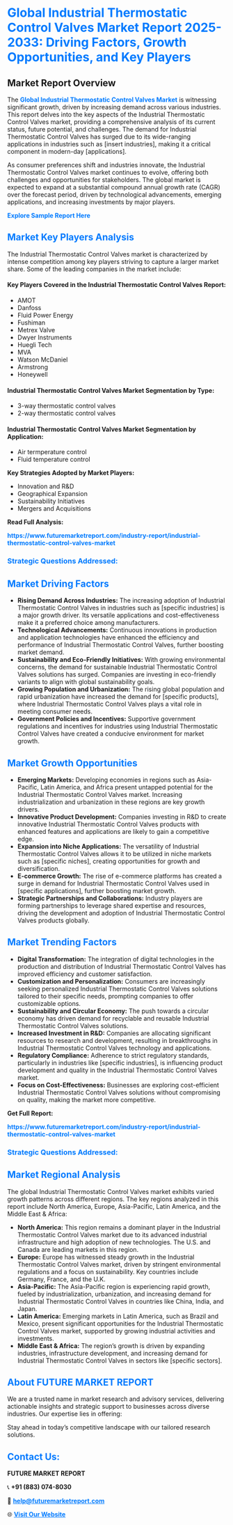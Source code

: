 <h1 style="color: #007BFF;">Global Industrial Thermostatic Control Valves Market Report 2025-2033: Driving Factors, Growth Opportunities, and Key Players</h1>

<section id="overview">
<h2>Market Report Overview</h2>
<p>The <a href="https://www.futuremarketreport.com/industry-report/industrial-thermostatic-control-valves-market" style="color: #007BFF; text-decoration: none;"><strong>Global Industrial Thermostatic Control Valves Market</strong></a> is witnessing significant growth, driven by increasing demand across various industries. This report delves into the key aspects of the Industrial Thermostatic Control Valves market, providing a comprehensive analysis of its current status, future potential, and challenges. The demand for Industrial Thermostatic Control Valves has surged due to its wide-ranging applications in industries such as [insert industries], making it a critical component in modern-day [applications].</p>
<p>As consumer preferences shift and industries innovate, the Industrial Thermostatic Control Valves market continues to evolve, offering both challenges and opportunities for stakeholders. The global market is expected to expand at a substantial compound annual growth rate (CAGR) over the forecast period, driven by technological advancements, emerging applications, and increasing investments by major players.</p>
</section>

<section id="overview">
<p><a href="https://www.futuremarketreport.com/request-sample/reportId=63309" style="color: #007BFF; text-decoration: none;"><strong>Explore Sample Report Here</strong></a></p>
</section>

<section id="key-players">
<h2 style="color: #007BFF;">Market Key Players Analysis</h2>
<p>The Industrial Thermostatic Control Valves market is characterized by intense competition among key players striving to capture a larger market share. Some of the leading companies in the market include:</p>
<h4>Key Players Covered in the Industrial Thermostatic Control Valves Report:</h4>
<ul><li>AMOT</li><li>Danfoss</li><li>Fluid Power Energy</li><li>Fushiman</li><li>Metrex Valve</li><li>Dwyer Instruments</li><li>Huegli Tech</li><li>MVA</li><li>Watson McDaniel</li><li>Armstrong</li><li>Honeywell</li></ul>
<h4>Industrial Thermostatic Control Valves Market Segmentation by Type:</h4>
<ul><li>3-way thermostatic control valves</li><li>2-way thermostatic control valves</li></ul>

<h4>Industrial Thermostatic Control Valves Market Segmentation by Application:</h4>
<ul><li>Air termperature control</li><li>Fluid temperature control</li></ul>
<p><strong>Key Strategies Adopted by Market Players:</strong></p>
<ul>
<li>Innovation and R&D</li>
<li>Geographical Expansion</li>
<li>Sustainability Initiatives</li>
<li>Mergers and Acquisitions</li>
</ul>
</section>

<section>
<p><strong>Read Full Analysis: </strong></p><a href="https://www.futuremarketreport.com/industry-report/industrial-thermostatic-control-valves-market" style="color: #007BFF; text-decoration: none;"><strong>https://www.futuremarketreport.com/industry-report/industrial-thermostatic-control-valves-market</strong></a>
<h3 style="color: #007BFF;">Strategic Questions Addressed:</h3>
</section>

<section id="driving-factors">
<h2 style="color: #007BFF;">Market Driving Factors</h2>
<ul>
<li><strong>Rising Demand Across Industries:</strong> The increasing adoption of Industrial Thermostatic Control Valves in industries such as [specific industries] is a major growth driver. Its versatile applications and cost-effectiveness make it a preferred choice among manufacturers.</li>
<li><strong>Technological Advancements:</strong> Continuous innovations in production and application technologies have enhanced the efficiency and performance of Industrial Thermostatic Control Valves, further boosting market demand.</li>
<li><strong>Sustainability and Eco-Friendly Initiatives:</strong> With growing environmental concerns, the demand for sustainable Industrial Thermostatic Control Valves solutions has surged. Companies are investing in eco-friendly variants to align with global sustainability goals.</li>
<li><strong>Growing Population and Urbanization:</strong> The rising global population and rapid urbanization have increased the demand for [specific products], where Industrial Thermostatic Control Valves plays a vital role in meeting consumer needs.</li>
<li><strong>Government Policies and Incentives:</strong> Supportive government regulations and incentives for industries using Industrial Thermostatic Control Valves have created a conducive environment for market growth.</li>
</ul>
</section>

<section id="growth-opportunities">
<h2 style="color: #007BFF;">Market Growth Opportunities</h2>
<ul>
<li><strong>Emerging Markets:</strong> Developing economies in regions such as Asia-Pacific, Latin America, and Africa present untapped potential for the Industrial Thermostatic Control Valves market. Increasing industrialization and urbanization in these regions are key growth drivers.</li>
<li><strong>Innovative Product Development:</strong> Companies investing in R&D to create innovative Industrial Thermostatic Control Valves products with enhanced features and applications are likely to gain a competitive edge.</li>
<li><strong>Expansion into Niche Applications:</strong> The versatility of Industrial Thermostatic Control Valves allows it to be utilized in niche markets such as [specific niches], creating opportunities for growth and diversification.</li>
<li><strong>E-commerce Growth:</strong> The rise of e-commerce platforms has created a surge in demand for Industrial Thermostatic Control Valves used in [specific applications], further boosting market growth.</li>
<li><strong>Strategic Partnerships and Collaborations:</strong> Industry players are forming partnerships to leverage shared expertise and resources, driving the development and adoption of Industrial Thermostatic Control Valves products globally.</li>
</ul>
</section>

<section id="trending-factors">
<h2 style="color: #007BFF;">Market Trending Factors</h2>
<ul>
<li><strong>Digital Transformation:</strong> The integration of digital technologies in the production and distribution of Industrial Thermostatic Control Valves has improved efficiency and customer satisfaction.</li>
<li><strong>Customization and Personalization:</strong> Consumers are increasingly seeking personalized Industrial Thermostatic Control Valves solutions tailored to their specific needs, prompting companies to offer customizable options.</li>
<li><strong>Sustainability and Circular Economy:</strong> The push towards a circular economy has driven demand for recyclable and reusable Industrial Thermostatic Control Valves solutions.</li>
<li><strong>Increased Investment in R&D:</strong> Companies are allocating significant resources to research and development, resulting in breakthroughs in Industrial Thermostatic Control Valves technology and applications.</li>
<li><strong>Regulatory Compliance:</strong> Adherence to strict regulatory standards, particularly in industries like [specific industries], is influencing product development and quality in the Industrial Thermostatic Control Valves market.</li>
<li><strong>Focus on Cost-Effectiveness:</strong> Businesses are exploring cost-efficient Industrial Thermostatic Control Valves solutions without compromising on quality, making the market more competitive.</li>
</ul>
</section>

<section>
<p><strong>Get Full Report: </strong></p><a href="https://www.futuremarketreport.com/industry-report/industrial-thermostatic-control-valves-market" style="color: #007BFF; text-decoration: none;"><strong>https://www.futuremarketreport.com/industry-report/industrial-thermostatic-control-valves-market</strong></a>
<h3 style="color: #007BFF;">Strategic Questions Addressed:</h3>
</section>


<section id="regional-analysis">
<h2 style="color: #007BFF;">Market Regional Analysis</h2>
<p>The global Industrial Thermostatic Control Valves market exhibits varied growth patterns across different regions. The key regions analyzed in this report include North America, Europe, Asia-Pacific, Latin America, and the Middle East & Africa:</p>
<ul>
<li><strong>North America:</strong> This region remains a dominant player in the Industrial Thermostatic Control Valves market due to its advanced industrial infrastructure and high adoption of new technologies. The U.S. and Canada are leading markets in this region.</li>
<li><strong>Europe:</strong> Europe has witnessed steady growth in the Industrial Thermostatic Control Valves market, driven by stringent environmental regulations and a focus on sustainability. Key countries include Germany, France, and the U.K.</li>
<li><strong>Asia-Pacific:</strong> The Asia-Pacific region is experiencing rapid growth, fueled by industrialization, urbanization, and increasing demand for Industrial Thermostatic Control Valves in countries like China, India, and Japan.</li>
<li><strong>Latin America:</strong> Emerging markets in Latin America, such as Brazil and Mexico, present significant opportunities for the Industrial Thermostatic Control Valves market, supported by growing industrial activities and investments.</li>
<li><strong>Middle East & Africa:</strong> The region’s growth is driven by expanding industries, infrastructure development, and increasing demand for Industrial Thermostatic Control Valves in sectors like [specific sectors].</li>
</ul>
</section>

<footer>
<h2 style="color: #007BFF;">About FUTURE MARKET REPORT</h2>
<p>We are a trusted name in market research and advisory services, delivering actionable insights and strategic support to businesses across diverse industries. Our expertise lies in offering:</p>

<p>Stay ahead in today’s competitive landscape with our tailored research solutions.</p>

<h2 style="color: #007BFF;">Contact Us:</h2>
<p><strong>FUTURE MARKET REPORT</strong></p>
<p>📞 <strong>+91 (883) 074-8030</strong></p>
<p>📧 <strong><a href="mailto:help@futuremarketreport.com" style="color: #007BFF;">help@futuremarketreport.com</a></strong></p>
<p>🌐 <strong><a href="https://www.futuremarketreport.com/" style="color: #007BFF;">Visit Our Website</a></strong></p>
</footer>